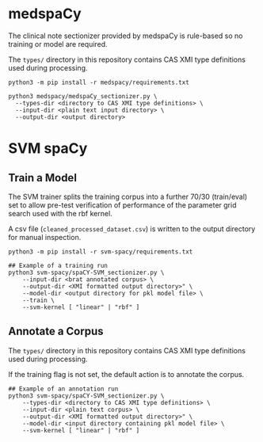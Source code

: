 medspaCy
========

The clinical note sectionizer provided by medspaCy is rule-based so no
training or model are required.

The `types/` directory in this repository contains CAS XMI type
definitions used during processing.

```
python3 -m pip install -r medspacy/requirements.txt

python3 medspacy/medspaCy_sectionizer.py \
  --types-dir <directory to CAS XMI type definitions> \
  --input-dir <plain text input directory> \
  --output-dir <output directory>
```

SVM spaCy
=========

Train a Model
-------------

The SVM trainer splits the training corpus into a further 70/30
(train/eval) set to allow pre-test verification of performance of the
parameter grid search used with the rbf kernel.

A csv file (`cleaned_processed_dataset.csv`) is written to the output
directory for manual inspection.

```
python3 -m pip install -r svm-spacy/requirements.txt

## Example of a training run
python3 svm-spacy/spaCY-SVM_sectionizer.py \
    --input-dir <brat annotated corpus> \
    --output-dir <XMI formatted output directory>" \
    --model-dir <output directory for pkl model file> \
    --train \
    --svm-kernel [ "linear" | "rbf" ]
```

Annotate a Corpus
-----------------

The `types/` directory in this repository contains CAS XMI type
definitions used during processing.

If the training flag is not set, the default action is to annotate the
corpus.

```
## Example of an annotation run
python3 svm-spacy/spaCY-SVM_sectionizer.py \
    --types-dir <directory to CAS XMI type definitions> \
    --input-dir <plain text corpus> \
    --output-dir <XMI formatted output directory>" \
    --model-dir <input directory containing pkl model file> \
    --svm-kernel [ "linear" | "rbf" ]

```

